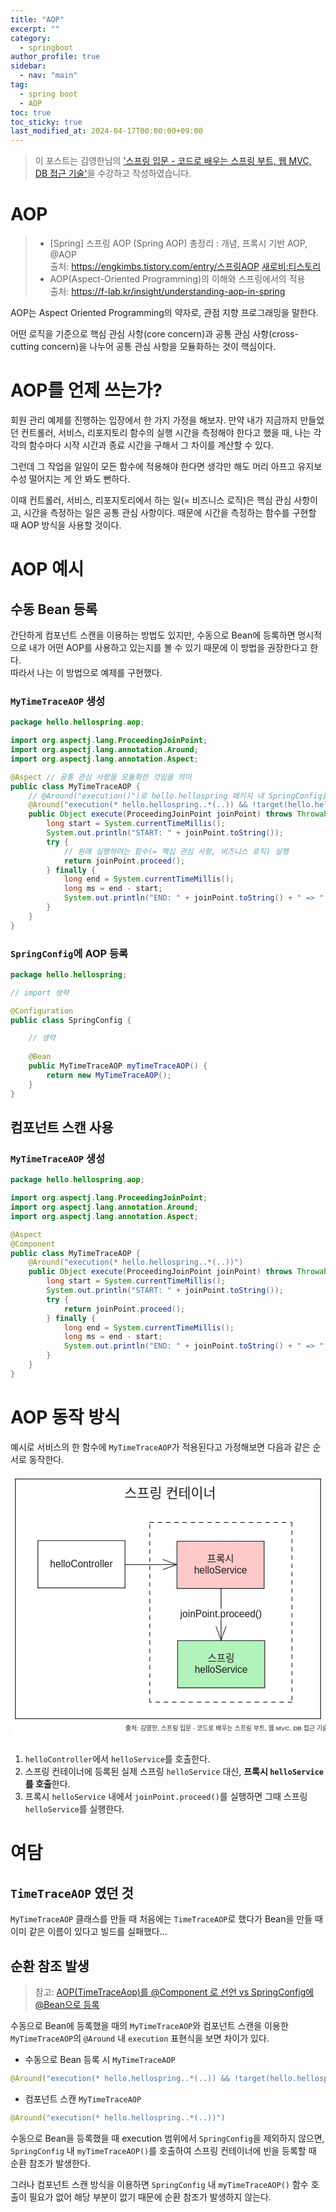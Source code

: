 ```yaml
---
title: "AOP"
excerpt: ""
category: 
  - springboot
author_profile: true
sidebar:
  - nav: "main" 
tag:
  - spring boot
  - AOP
toc: true
toc_sticky: true
last_modified_at: 2024-04-17T00:00:00+09:00
---
```


> 이 포스트는 김영한님의 ['스프링 입문 - 코드로 배우는 스프링 부트, 웹 MVC, DB 접근 기술'](https://www.inflearn.com/course/%EC%8A%A4%ED%94%84%EB%A7%81-%EC%9E%85%EB%AC%B8-%EC%8A%A4%ED%94%84%EB%A7%81%EB%B6%80%ED%8A%B8/dashboard)을 수강하고 작성하였습니다.

# AOP
> - [Spring] 스프링 AOP (Spring AOP) 총정리 : 개념, 프록시 기반 AOP, @AOP  
출처: https://engkimbs.tistory.com/entry/스프링AOP [새로비:티스토리](https://engkimbs.tistory.com/entry/%EC%8A%A4%ED%94%84%EB%A7%81AOP)
> - AOP(Aspect-Oriented Programming)의 이해와 스프링에서의 적용  
출처: <https://f-lab.kr/insight/understanding-aop-in-spring>


AOP는 Aspect Oriented Programming의 약자로, 관점 지향 프로그래밍을 말한다.

어떤 로직을 기준으로 핵심 관심 사항(core concern)과 공통 관심 사항(cross-cutting concern)을 나누어 공통 관심 사항을 모듈화하는 것이 핵심이다.

# AOP를 언제 쓰는가?
회원 관리 예제를 진행하는 입장에서 한 가지 가정을 해보자. 만약 내가 지금까지 만들었던 컨트롤러, 서비스, 리포지토리 함수의 실행 시간을 측정해야 한다고 했을 때, 나는 각각의 함수마다 시작 시간과 종료 시간을 구해서 그 차이를 계산할 수 있다.

그런데 그 작업을 일일이 모든 함수에 적용해야 한다면 생각만 해도 머리 아프고 유지보수성 떨어지는 게 안 봐도 뻔하다.

이때 컨트롤러, 서비스, 리포지토리에서 하는 일(= 비즈니스 로직)은 핵심 관심 사항이고, 시간을 측정하는 일은 공통 관심 사항이다. 때문에 시간을 측정하는 함수를 구현할 때 AOP 방식을 사용할 것이다.

# AOP 예시
## 수동 Bean 등록
간단하게 컴포넌트 스캔을 이용하는 방법도 있지만, 수동으로 Bean에 등록하면 명시적으로 내가 어떤 AOP를 사용하고 있는지를 볼 수 있기 때문에 이 방법을 권장한다고 한다.  
따라서 나는 이 방법으로 예제를 구현했다.

### `MyTimeTraceAOP` 생성
```java
package hello.hellospring.aop;

import org.aspectj.lang.ProceedingJoinPoint;
import org.aspectj.lang.annotation.Around;
import org.aspectj.lang.annotation.Aspect;

@Aspect // 공통 관심 사항을 모듈화한 것임을 의미
public class MyTimeTraceAOP {
    // @Around("execution()")로 hello.hellospring 패키지 내 SpringConfig을 제외한 모든 곳에서 실행
    @Around("execution(* hello.hellospring..*(..)) && !target(hello.hellospring.SpringConfig)")
    public Object execute(ProceedingJoinPoint joinPoint) throws Throwable {
        long start = System.currentTimeMillis();
        System.out.println("START: " + joinPoint.toString());
        try {
            // 원래 실행하려는 함수(= 핵심 관심 사항, 비즈니스 로직) 실행
            return joinPoint.proceed();
        } finally {
            long end = System.currentTimeMillis();
            long ms = end - start;
            System.out.println("END: " + joinPoint.toString() + " => " + ms + "ms");
        }
    }
}
```

### `SpringConfig`에 AOP 등록
```java
package hello.hellospring;

// import 생략

@Configuration
public class SpringConfig {

    // 생략
    
    @Bean
    public MyTimeTraceAOP myTimeTraceAOP() {
        return new MyTimeTraceAOP();
    }
}
```

## 컴포넌트 스캔 사용
### `MyTimeTraceAOP` 생성
```java
package hello.hellospring.aop;

import org.aspectj.lang.ProceedingJoinPoint;
import org.aspectj.lang.annotation.Around;
import org.aspectj.lang.annotation.Aspect;

@Aspect
@Component
public class MyTimeTraceAOP {
    @Around("execution(* hello.hellospring..*(..))")
    public Object execute(ProceedingJoinPoint joinPoint) throws Throwable {
        long start = System.currentTimeMillis();
        System.out.println("START: " + joinPoint.toString());
        try {
            return joinPoint.proceed();
        } finally {
            long end = System.currentTimeMillis();
            long ms = end - start;
            System.out.println("END: " + joinPoint.toString() + " => " + ms + "ms");
        }
    }
}
```

# AOP 동작 방식
예시로 서비스의 한 함수에 `MyTimeTraceAOP`가 적용된다고 가정해보면 다음과 같은 순서로 동작한다.

<svg version="1.1" xmlns="http://www.w3.org/2000/svg" viewBox="0 0 647.3539299863644 554.1176259696573" width="647.3539299863644" height="554.1176259696573">
  <!-- svg-source:excalidraw -->
  
  <defs>
    <style class="style-fonts">
      @font-face {
        font-family: "Virgil";
        src: url("https://excalidraw.com/Virgil.woff2");
      }
      @font-face {
        font-family: "Cascadia";
        src: url("https://excalidraw.com/Cascadia.woff2");
      }
    </style>
    
  </defs>
  <rect x="0" y="0" width="647.3539299863644" height="554.1176259696573" fill="#ffffff"></rect><g stroke-linecap="round" transform="translate(286.2201142925828 99.41934782645203) rotate(0 146.03271029585207 184.62809446915998)"><path d="M0 0 C74.61 0, 149.22 0, 292.07 0 M292.07 0 C292.07 77.56, 292.07 155.11, 292.07 369.26 M292.07 369.26 C231.2 369.26, 170.33 369.26, 0 369.26 M0 369.26 C0 247.92, 0 126.59, 0 0" stroke="#1e1e1e" stroke-width="1.5" fill="none" stroke-dasharray="8 9"></path></g><g stroke-linecap="round" transform="translate(56.321656947741644 136.79931967102306) rotate(0 89.5 48.5)"><path d="M0 0 C38.11 0, 76.22 0, 179 0 M0 0 C50.26 0, 100.51 0, 179 0 M179 0 C179 23.87, 179 47.73, 179 97 M179 0 C179 19.93, 179 39.85, 179 97 M179 97 C125.24 97, 71.47 97, 0 97 M179 97 C115.99 97, 52.98 97, 0 97 M0 97 C0 72.46, 0 47.92, 0 0 M0 97 C0 76.25, 0 55.5, 0 0" stroke="#1e1e1e" stroke-width="1" fill="none"></path></g><g transform="translate(81.34411788524164 173.79931967102306) rotate(0 64.4775390625 11.5)"><text x="64.4775390625" y="0" font-family="Helvetica, Segoe UI Emoji" font-size="20px" fill="#1e1e1e" text-anchor="middle" style="white-space: pre;" direction="ltr" dominant-baseline="text-before-edge">helloController</text></g><g stroke-linecap="round" transform="translate(342.1506347449803 137.96239962072568) rotate(0 89.5 48.5)"><path d="M0 0 L179 0 L179 97 L0 97" stroke="none" stroke-width="0" fill="#ffc9c9"></path><path d="M0 0 C56.92 0, 113.83 0, 179 0 M0 0 C47.04 0, 94.07 0, 179 0 M179 0 C179 37.63, 179 75.26, 179 97 M179 0 C179 28.59, 179 57.17, 179 97 M179 97 C109.69 97, 40.38 97, 0 97 M179 97 C132.55 97, 86.1 97, 0 97 M0 97 C0 68.49, 0 39.98, 0 0 M0 97 C0 63.4, 0 29.8, 0 0" stroke="#1e1e1e" stroke-width="1" fill="none"></path></g><g transform="translate(377.1779784949803 163.46239962072568) rotate(0 54.47265625 23)"><text x="54.47265625" y="0" font-family="Helvetica, Segoe UI Emoji" font-size="20px" fill="#1e1e1e" text-anchor="middle" style="white-space: pre;" direction="ltr" dominant-baseline="text-before-edge">프록시</text><text x="54.47265625" y="23" font-family="Helvetica, Segoe UI Emoji" font-size="20px" fill="#1e1e1e" text-anchor="middle" style="white-space: pre;" direction="ltr" dominant-baseline="text-before-edge">helloService</text></g><g stroke-linecap="round" transform="translate(343.40736842423877 342.1767621836451) rotate(0 89.5 48.5)"><path d="M0 0 L179 0 L179 97 L0 97" stroke="none" stroke-width="0" fill="#b2f2bb"></path><path d="M0 0 C35.98 0, 71.97 0, 179 0 M0 0 C60.08 0, 120.16 0, 179 0 M179 0 C179 30.01, 179 60.02, 179 97 M179 0 C179 26.84, 179 53.68, 179 97 M179 97 C113.28 97, 47.55 97, 0 97 M179 97 C133.72 97, 88.43 97, 0 97 M0 97 C0 68.59, 0 40.18, 0 0 M0 97 C0 74.75, 0 52.51, 0 0" stroke="#1e1e1e" stroke-width="1" fill="none"></path></g><g transform="translate(378.43471217423877 367.6767621836451) rotate(0 54.47265625 23)"><text x="54.47265625" y="0" font-family="Helvetica, Segoe UI Emoji" font-size="20px" fill="#1e1e1e" text-anchor="middle" style="white-space: pre;" direction="ltr" dominant-baseline="text-before-edge">스프링</text><text x="54.47265625" y="23" font-family="Helvetica, Segoe UI Emoji" font-size="20px" fill="#1e1e1e" text-anchor="middle" style="white-space: pre;" direction="ltr" dominant-baseline="text-before-edge">helloService</text></g><g stroke-linecap="round"><g transform="translate(235.7130260735364 185.8612673784328) rotate(0 52.95312910007124 0)"><path d="M0 0 C42.05 0, 84.1 0, 105.91 0 M0 0 C29.1 0, 58.2 0, 105.91 0" stroke="#1e1e1e" stroke-width="1" fill="none"></path></g><g transform="translate(235.7130260735364 185.8612673784328) rotate(0 52.95312910007124 0)"><path d="M77.72 10.26 C88.91 6.19, 100.1 2.11, 105.91 0 M77.72 10.26 C85.46 7.44, 93.21 4.62, 105.91 0" stroke="#1e1e1e" stroke-width="1" fill="none"></path></g><g transform="translate(235.7130260735364 185.8612673784328) rotate(0 52.95312910007124 0)"><path d="M77.72 -10.26 C88.91 -6.19, 100.1 -2.11, 105.91 0 M77.72 -10.26 C85.46 -7.44, 93.21 -4.62, 105.91 0" stroke="#1e1e1e" stroke-width="1" fill="none"></path></g></g><mask></mask><g mask="url(#mask-pThA-CoDpOIkdfyVvribP)" stroke-linecap="round"><g transform="translate(432.6904945059661 234.7544245573476) rotate(0 0 53.211168813148774)"><path d="M0 0 C0 41.19, 0 82.38, 0 106.42 M0 0 C0 37.01, 0 74.02, 0 106.42" stroke="#1e1e1e" stroke-width="1" fill="none"></path></g><g transform="translate(432.6904945059661 234.7544245573476) rotate(0 0 53.211168813148774)"><path d="M-10.26 78.23 C-6.29 89.14, -2.32 100.05, 0 106.42 M-10.26 78.23 C-6.69 88.03, -3.12 97.84, 0 106.42" stroke="#1e1e1e" stroke-width="1" fill="none"></path></g><g transform="translate(432.6904945059661 234.7544245573476) rotate(0 0 53.211168813148774)"><path d="M10.26 78.23 C6.29 89.14, 2.32 100.05, 0 106.42 M10.26 78.23 C6.69 88.03, 3.12 97.84, 0 106.42" stroke="#1e1e1e" stroke-width="1" fill="none"></path></g></g><mask id="mask-pThA-CoDpOIkdfyVvribP"><rect x="0" y="0" fill="#fff" width="532.6904945059662" height="441.1767621836451"></rect><rect x="348.7549476309661" y="276.4655933704964" fill="#000" width="167.87109375" height="23" opacity="1"></rect></mask><g transform="translate(348.7549476309661 276.4655933704964) rotate(0 83.935546875 11.5)"><text x="83.935546875" y="0" font-family="Helvetica, Segoe UI Emoji" font-size="20px" fill="#1e1e1e" text-anchor="middle" style="white-space: pre;" direction="ltr" dominant-baseline="text-before-edge">joinPoint.proceed()</text></g><g stroke-linecap="round" transform="translate(10 10) rotate(0 313.6769649931822 246.3056031164949)"><path d="M0 0 C213.87 0, 427.74 0, 627.35 0 M0 0 C219.21 0, 438.43 0, 627.35 0 M627.35 0 C627.35 130.08, 627.35 260.16, 627.35 492.61 M627.35 0 C627.35 195.16, 627.35 390.32, 627.35 492.61 M627.35 492.61 C483.82 492.61, 340.29 492.61, 0 492.61 M627.35 492.61 C405.42 492.61, 183.48 492.61, 0 492.61 M0 492.61 C0 354, 0 215.38, 0 0 M0 492.61 C0 310.27, 0 127.94, 0 0" stroke="#1e1e1e" stroke-width="1" fill="none"></path></g><g transform="translate(234.16713072547884 23.127903419888412) rotate(0 88.65959930419922 16.099999999999994)"><text x="0" y="0" font-family="Helvetica, Segoe UI Emoji" font-size="28px" fill="#1e1e1e" text-anchor="start" style="white-space: pre;" direction="ltr" dominant-baseline="text-before-edge">스프링 컨테이너</text></g><g transform="translate(236.08933248136157 514.6811345447951) rotate(0 199.38407205744295 14.718245712431099)"><text x="0" y="0" font-family="Helvetica, Segoe UI Emoji" font-size="12.798474532548772px" fill="#1e1e1e" text-anchor="start" style="white-space: pre;" direction="ltr" dominant-baseline="text-before-edge">출처: 김영한, 스프링 입문 - 코드로 배우는 스프링 부트, 웹 MVC, DB 접근 기술</text><text x="0" y="14.718245712431086" font-family="Helvetica, Segoe UI Emoji" font-size="12.798474532548772px" fill="#1e1e1e" text-anchor="start" style="white-space: pre;" direction="ltr" dominant-baseline="text-before-edge"></text></g></svg>

1. `helloController`에서 `helloService`를 호출한다.
2. 스프링 컨테이너에 등록된 실제 스프링 `helloService` 대신, **프록시 `helloService`를 호출**한다.
3. 프록시 `helloService` 내에서 `joinPoint.proceed()`를 실행하면 그때 스프링 `helloService`를 실행한다.

# 여담
## `TimeTraceAOP` 였던 것
`MyTimeTraceAOP` 클래스를 만들 때 처음에는 `TimeTraceAOP`로 했다가 Bean을 만들 때 이미 같은 이름이 있다고 빌드를 실패했다...

## 순환 참조 발생
> 참고: [AOP(TimeTraceAop)를 @Component 로 선언 vs SpringConfig에 @Bean으로 등록](https://www.inflearn.com/questions/48156/aop-timetraceaop-%EB%A5%BC-component-%EB%A1%9C-%EC%84%A0%EC%96%B8-vs-springconfig%EC%97%90-bean%EC%9C%BC%EB%A1%9C-%EB%93%B1%EB%A1%9D)

수동으로 Bean에 등록했을 때의 `MyTimeTraceAOP`와 컴포넌트 스캔을 이용한 `MyTimeTraceAOP`의 `@Around` 내 `execution` 표현식을 보면 차이가 있다.

- 수동으로 Bean 등록 시 `MyTimeTraceAOP`
```java
@Around("execution(* hello.hellospring..*(..)) && !target(hello.hellospring.SpringConfig)")
```
- 컴포넌트 스캔 `MyTimeTraceAOP`
```java
@Around("execution(* hello.hellospring..*(..))")
```


수동으로 Bean을 등록했을 때 execution 범위에서 `SpringConfig`을 제외하지 않으면, `SpringConfig` 내 `myTimeTraceAOP()`를 호출하여 스프링 컨테이너에 빈을 등록할 때 순환 참조가 발생한다.

그러나 컴포넌트 스캔 방식을 이용하면 `SpringConfig` 내 `myTimeTraceAOP()` 함수 호출이 필요가 없어 해당 부분이 없기 때문에 순환 참조가 발생하지 않는다.
